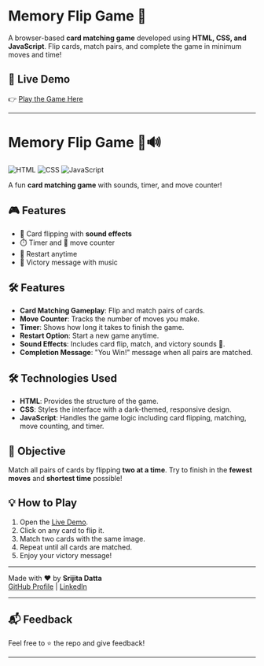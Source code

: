 # Memory Flip Game 🎴

A browser-based **card matching game** developed using **HTML, CSS, and JavaScript**. Flip cards, match pairs, and complete the game in minimum moves and time!

## 🚀 Live Demo
👉 [Play the Game Here](https://srijita627.github.io/Memory-Flip-Game/)

---

# Memory Flip Game 🎴🔊

![HTML](https://img.shields.io/badge/HTML-E34F26?style=for-the-badge&logo=html5&logoColor=white)
![CSS](https://img.shields.io/badge/CSS-1572B6?style=for-the-badge&logo=css3&logoColor=white)
![JavaScript](https://img.shields.io/badge/JavaScript-F7DF1E?style=for-the-badge&logo=javascript&logoColor=black)

A fun **card matching game** with sounds, timer, and move counter!

## 🎮 Features
- 🔄 Card flipping with **sound effects**
- ⏱️ Timer and 🧮 move counter
- 🔁 Restart anytime
- 🎉 Victory message with music


## 🛠️ Features
- **Card Matching Gameplay**: Flip and match pairs of cards.
- **Move Counter**: Tracks the number of moves you make.
- **Timer**: Shows how long it takes to finish the game.
- **Restart Option**: Start a new game anytime.
- **Sound Effects**: Includes card flip, match, and victory sounds 🎵.
- **Completion Message**: "You Win!" message when all pairs are matched.


## 🛠️ Technologies Used
- **HTML**: Provides the structure of the game.
- **CSS**: Styles the interface with a dark-themed, responsive design.
- **JavaScript**: Handles the game logic including card flipping, matching, move counting, and timer.

## 🎯 Objective
Match all pairs of cards by flipping **two at a time**. Try to finish in the **fewest moves** and **shortest time** possible!

## 💡 How to Play
1. Open the [Live Demo](https://srijita627.github.io/Memory-Flip-Game/).
2. Click on any card to flip it.
3. Match two cards with the same image.
4. Repeat until all cards are matched.
5. Enjoy your victory message!

---

Made with ❤️ by **Srijita Datta**  
[GitHub Profile](https://github.com/Srijita627) | [LinkedIn](https://www.linkedin.com/in/srijita-datta-b06313318/)

---

## 📬 Feedback

Feel free to ⭐️ the repo and give feedback!

---
